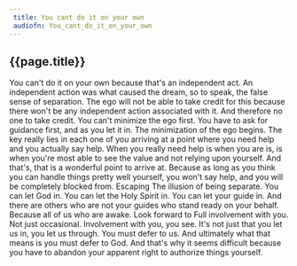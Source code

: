 ```yaml
---
 title: You cant do it on your own
 audiofn: You_cant_do_it_on_your_own
---
```


## {{page.title}}

You can't do it on your own because that's an independent act. An
independent action was what caused the dream, so to speak, the false
sense of separation. The ego will not be able to take credit for this
because there won't be any independent action associated with it. And
therefore no one to take credit. You can't minimize the ego first. You
have to ask for guidance first, and as you let it in. The minimization
of the ego begins. The key really lies in each one of you arriving at a
point where you need help and you actually say help. When you really
need help is when you are is, is when you're most able to see the value
and not relying upon yourself. And that's, that is a wonderful point to
arrive at. Because as long as you think you can handle things pretty
well yourself, you won't say help, and you will be completely blocked
from. Escaping The illusion of being separate. You can let God in. You
can let the Holy Spirit in. You can let your guide in. And there are
others who are not your guides who stand ready on your behalf. Because
all of us who are awake. Look forward to Full involvement with you. Not
just occasional. Involvement with you, you see. It's not just that you
let us in, you let us through. You must defer to us. And ultimately what
that means is you must defer to God. And that's why it seems difficult
because you have to abandon your apparent right to authorize things
yourself.


